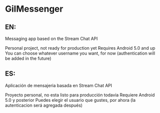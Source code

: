 # GilMessenger

## EN:
Messaging app based on the Stream Chat API

Personal project, not ready for production yet
Requires Android 5.0 and up
You can choose whatever username you want, for now (authentication will be added in the future)

## ES:
Aplicación de mensajeria basada en Stream Chat API

Proyecto personal, no esta listo para producción todavia
Requiere Android 5.0 y posterior
Puedes elegir el usuario que gustes, por ahora (la autenticacion será agregada después)
